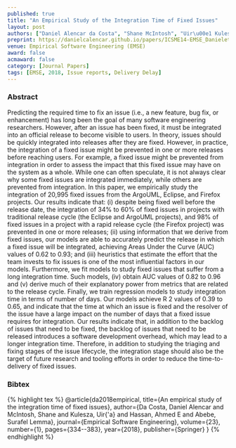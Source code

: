 ```yaml
---
published: true
title: "An Empirical Study of the Integration Time of Fixed Issues"
layout: post
authors: ["Daniel Alencar da Costa", "Shane McIntosh", "Uir\u00e1 Kulesza", "Ahmed E. Hassan and Surafel Lemma Abebe"]
preprint: https://danielcalencar.github.io/papers/ICSME14-EMSE_Danieletal.pdf
venue: Empirical Software Engineering (EMSE) 
award: false
acmaward: false
category: [Journal Papers]
tags: [EMSE, 2018, Issue reports, Delivery Delay]
---   
```


### Abstract 

Predicting the required time to fix an issue (i.e., a new feature, bug fix, or
enhancement) has long been the goal of many software engineering researchers.
However, after an issue has been fixed, it must be integrated into an official
release to become visible to users. In theory, issues should be quickly
integrated into releases after they are fixed. However, in practice, the
integration of a fixed issue might be prevented in one or more releases before
reaching users. For example, a fixed issue might be prevented from integration
in order to assess the impact that this fixed issue may have on the system as a
whole. While one can often speculate, it is not always clear why some fixed
issues are integrated immediately, while others are prevented from integration.
In this paper, we empirically study the integration of 20,995 fixed issues from
the ArgoUML, Eclipse, and Firefox projects. Our results indicate that: (i)
despite being fixed well before the release date, the integration of 34% to 60%
of fixed issues in projects with traditional release cycle (the Eclipse and
ArgoUML projects), and 98% of fixed issues in a project with a rapid release
cycle (the Firefox project) was prevented in one or more releases; (ii) using
information that we derive from fixed issues, our models are able to accurately
predict the release in which a fixed issue will be integrated, achieving Areas
Under the Curve (AUC) values of 0.62 to 0.93; and (iii) heuristics that
estimate the effort that the team invests to fix issues is one of the most
influential factors in our models. Furthermore, we fit models to study fixed
issues that suffer from a long integration time. Such models, (iv) obtain AUC
values of 0.82 to 0.96 and (v) derive much of their explanatory power from
metrics that are related to the release cycle. Finally, we train regression
models to study integration time in terms of number of days. Our models achieve
R 2 values of 0.39 to 0.65, and indicate that the time at which an issue is
fixed and the resolver of the issue have a large impact on the number of days
that a fixed issue requires for integration. Our results indicate that, in
addition to the backlog of issues that need to be fixed, the backlog of issues
that need to be released introduces a software development overhead, which may
lead to a longer integration time. Therefore, in addition to studying the
triaging and fixing stages of the issue lifecycle, the integration stage should
also be the target of future research and tooling efforts in order to reduce
the time-to-delivery of fixed issues.

### Bibtex 

{% highlight tex %}
@article{da2018empirical,
  title={An empirical study of the integration time of fixed issues},
  author={Da Costa, Daniel Alencar and McIntosh, Shane and Kulesza, Uir{\'a} and Hassan, Ahmed E and Abebe, Surafel Lemma},
  journal={Empirical Software Engineering},
  volume={23},
  number={1},
  pages={334--383},
  year={2018},
  publisher={Springer}
}
{% endhighlight %}


